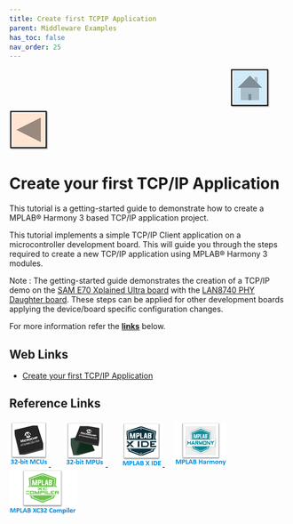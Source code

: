 ```yaml
---
title: Create first TCPIP Application
parent: Middleware Examples
has_toc: false
nav_order: 25
---
```


&nbsp;&nbsp;&nbsp;&nbsp;&nbsp;&nbsp;&nbsp;&nbsp;&nbsp;&nbsp;&nbsp;&nbsp;&nbsp;&nbsp;&nbsp;&nbsp;&nbsp;&nbsp;&nbsp;&nbsp;&nbsp;&nbsp;&nbsp;&nbsp;&nbsp;&nbsp;&nbsp;&nbsp; &nbsp;&nbsp;&nbsp;&nbsp;&nbsp;&nbsp;&nbsp;&nbsp;&nbsp;&nbsp;&nbsp;&nbsp;&nbsp;&nbsp;&nbsp;&nbsp;&nbsp;&nbsp;&nbsp;&nbsp;&nbsp;&nbsp;&nbsp;&nbsp;&nbsp;&nbsp;&nbsp;&nbsp;&nbsp;&nbsp;&nbsp;&nbsp;&nbsp;&nbsp;&nbsp;&nbsp;&nbsp;&nbsp;&nbsp;&nbsp;&nbsp;&nbsp;&nbsp;&nbsp;&nbsp;&nbsp;&nbsp;&nbsp;&nbsp;&nbsp;&nbsp;&nbsp;&nbsp;&nbsp;&nbsp;&nbsp;&nbsp;&nbsp;&nbsp;&nbsp;&nbsp;&nbsp;&nbsp;&nbsp;&nbsp;&nbsp;&nbsp;&nbsp;&nbsp;&nbsp;&nbsp;&nbsp;[<img src="../../r_images/quick_home.png" title="Home">](../../../readme.md) [<img src="../../r_images/quick_back.png"  title="Back">](../readme.md)

# Create your first TCP/IP Application

This tutorial is a getting-started guide to demonstrate how to create a MPLAB® Harmony 3 based TCP/IP application project.

This tutorial implements a simple TCP/IP Client application on a microcontroller development board. This will guide you through the steps required to create a new TCP/IP application using MPLAB® Harmony 3 modules.

Note : The getting-started guide demonstrates the creation of a TCP/IP demo on the <a href="https://www.microchip.com/Developmenttools/ProductDetails/DM320113" target="_blank">SAM E70 Xplained Ultra board</a> with the <a href="https://www.microchip.com/DevelopmentTools/ProductDetails/PartNO/AC320004-3" target="_blank">LAN8740 PHY Daughter board</a>. These steps can be applied for other development boards applying the device/board specific configuration changes.

For more information refer the **[links](#Web-Links)** below.

## <a id="Web-Links"> </a>
## Web Links

- <a href="https://github.com/Microchip-MPLAB-Harmony/net/wiki/Create-your-first-tcpip-application" target="_blank">Create your first TCP/IP Application</a>


## Reference Links
[<a href="https://www.microchip.com/design-centers/32-bit" target="_blank"> <img src="../../r_images/32_bit_mcus.png"> </a>]()  &nbsp; &nbsp; &nbsp; [<a href="https://www.microchip.com/design-centers/32-bit-mpus" target="_blank"> <img src="../../r_images/32_bit_mpus.png"> </a>]()  &nbsp; &nbsp; &nbsp; [<a href="https://www.microchip.com/mplab/mplab-x-ide" target="_blank"> <img src="../../r_images/mplab_x_ide.png"> </a>]()  &nbsp; &nbsp; [<a href="https://www.microchip.com/mplab/mplab-harmony" target="_blank"> <img src="../../r_images/mplab_harmony.png"> </a>]() [<a href="https://www.microchip.com/mplab/compilers" target="_blank"> <img src="../../r_images/mplab_compiler.png"> </a>]()  

